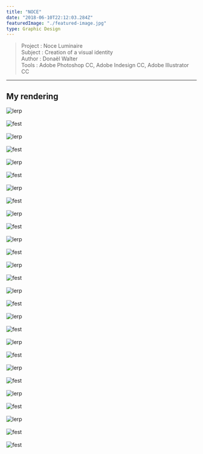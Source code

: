 ```yaml
---
title: "NOCE"
date: "2018-06-10T22:12:03.284Z"
featuredImage: "./featured-image.jpg"
type: Graphic Design
---
```

>Project : Noce Luminaire<br>
>Subject : Creation of a visual identity<br>
>Author : Donaël Walter <br>
>Tools : Adobe Photoshop CC, Adobe Indesign CC, Adobe Illustrator CC<br>
----------------------------------------------------------
## My rendering
![lerp](./cgn/cgn-01.jpg)
<br></br>
![fest](./cgn/cgn-02.jpg)
<br></br>
![lerp](./cgn/cgn-03.jpg)
<br></br>
![fest](./cgn/cgn-04.jpg)
<br></br>
![lerp](./cgn/cgn-05.jpg)
<br></br>
![fest](./cgn/cgn-06.jpg)
<br></br>
![lerp](./cgn/cgn-07.jpg)
<br></br>
![fest](./cgn/cgn-08.jpg)
<br></br>
![lerp](./cgn/cgn-09.jpg)
<br></br>
![fest](./cgn/cgn-10.jpg)
<br></br>
![lerp](./cgn/cgn-11.jpg)
<br></br>
![fest](./cgn/cgn-12.jpg)
<br></br>
![lerp](./cgn/cgn-13.jpg)
<br></br>
![fest](./cgn/cgn-14.jpg)
<br></br>
![lerp](./cgn/cgn-15.jpg)
<br></br>
![fest](./cgn/cgn-16.jpg)
<br></br>
![lerp](./cgn/cgn-17.jpg)
<br></br>
![fest](./cgn/cgn-18.jpg)
<br></br>
![lerp](./cgn/cgn-19.jpg)
<br></br>
![fest](./cgn/cgn-20.jpg)
<br></br>
![lerp](./cgn/cgn-21.jpg)
<br></br>
![fest](./cgn/cgn-22.jpg)
<br></br>
![lerp](./cgn/cgn-23.jpg)
<br></br>
![fest](./cgn/cgn-24.jpg)
<br></br>
![lerp](./cgn/cgn-25.jpg)
<br></br>
![fest](./cgn/cgn-26.jpg)
<br></br>
![fest](./cgn/cgn-28.jpg)
